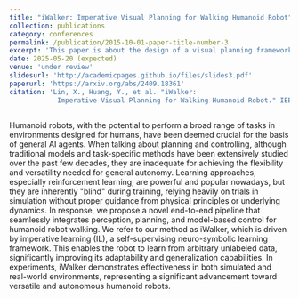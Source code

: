 ```yaml
---
title: "iWalker: Imperative Visual Planning for Walking Humanoid Robot"
collection: publications
category: conferences
permalink: /publication/2015-10-01-paper-title-number-3
excerpt: 'This paper is about the design of a visual planning framework for bipedal robot step planning'
date: 2025-05-20 (expected)
venue: 'under review'
slidesurl: 'http://academicpages.github.io/files/slides3.pdf'
paperurl: 'https://arxiv.org/abs/2409.18361'
citation: 'Lin, X., Huang, Y., et al. "iWalker:
            Imperative Visual Planning for Walking Humanoid Robot." IEEE International Conference on Robotics and Automation (under review), 2024.'
---
```


Humanoid robots, with the potential to perform a broad range of tasks in environments designed for humans, have been deemed crucial for the basis of general AI agents. When talking about planning and controlling, although traditional models and task-specific methods have been extensively studied over the past few decades, they are inadequate for achieving the flexibility and versatility needed for general autonomy. Learning approaches, especially reinforcement learning, are powerful and popular nowadays, but they are inherently "blind" during training, relying heavily on trials in simulation without proper guidance from physical principles or underlying dynamics. In response, we propose a novel end-to-end pipeline that seamlessly integrates perception, planning, and model-based control for humanoid robot walking. We refer to our method as iWalker, which is driven by imperative learning (IL), a self-supervising neuro-symbolic learning framework. This enables the robot to learn from arbitrary unlabeled data, significantly improving its adaptability and generalization capabilities. In experiments, iWalker demonstrates effectiveness in both simulated and real-world environments, representing a significant advancement toward versatile and autonomous humanoid robots.